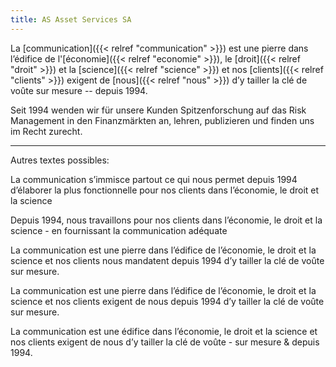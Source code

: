 ```yaml
---
title: AS Asset Services SA
---
```


La [communication]({{< relref "communication" >}}) est une pierre dans l’édifice de l'[économie]({{< relref "economie" >}}), le [droit]({{< relref "droit" >}}) et la [science]({{< relref "science" >}}) et nos [clients]({{< relref "clients" >}}) exigent de [nous]({{< relref "nous" >}}) d’y tailler la clé de voûte sur mesure -- depuis 1994.

Seit 1994 wenden wir für unsere Kunden Spitzenforschung auf das Risk Management in den Finanzmärkten an, lehren, publizieren und finden uns im Recht zurecht.

----

Autres textes possibles:

La communication s’immisce partout ce qui nous permet depuis 1994 d’élaborer la plus fonctionnelle pour nos clients dans l’économie, le droit et la science 


Depuis 1994, nous travaillons pour nos clients dans l’économie, le droit et la science - en fournissant la communication adéquate


La communication est une pierre dans l’édifice de l’économie, le droit et la science et nos clients nous mandatent depuis 1994 d’y tailler la clé de voûte sur mesure.


La communication est une pierre dans l’édifice de l’économie, le droit et la science et nos clients exigent de nous depuis 1994 d’y tailler la clé de voûte sur mesure.


La communication est une édifice dans l’économie, le droit et la science et nos clients exigent de nous d’y tailler la clé de voûte - sur mesure & depuis 1994.
